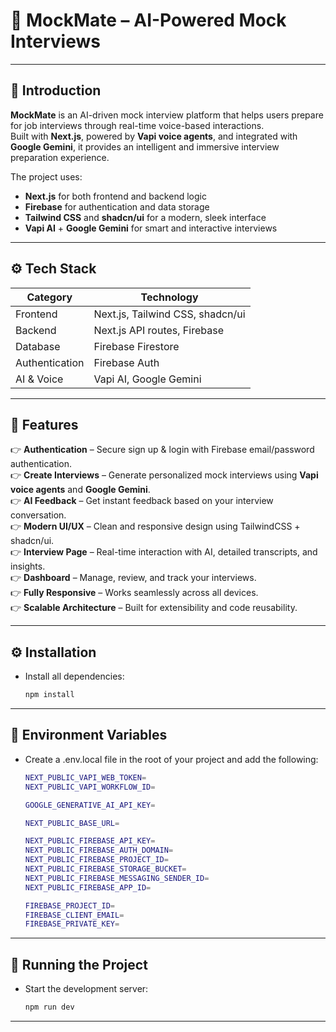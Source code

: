 # 🤖 MockMate – AI-Powered Mock Interviews

---

## 🤖 Introduction

**MockMate** is an AI-driven mock interview platform that helps users prepare for job interviews through real-time voice-based interactions.  
Built with **Next.js**, powered by **Vapi voice agents**, and integrated with **Google Gemini**, it provides an intelligent and immersive interview preparation experience.

The project uses:
- **Next.js** for both frontend and backend logic  
- **Firebase** for authentication and data storage  
- **Tailwind CSS** and **shadcn/ui** for a modern, sleek interface  
- **Vapi AI** + **Google Gemini** for smart and interactive interviews  


---

## ⚙️ Tech Stack

| Category | Technology |
|-----------|-------------|
| Frontend | Next.js, Tailwind CSS, shadcn/ui |
| Backend | Next.js API routes, Firebase |
| Database | Firebase Firestore |
| Authentication | Firebase Auth |
| AI & Voice | Vapi AI, Google Gemini |

---

## 🔋 Features

👉 **Authentication** – Secure sign up & login with Firebase email/password authentication.  
👉 **Create Interviews** – Generate personalized mock interviews using **Vapi voice agents** and **Google Gemini**.  
👉 **AI Feedback** – Get instant feedback based on your interview conversation.  
👉 **Modern UI/UX** – Clean and responsive design using TailwindCSS + shadcn/ui.  
👉 **Interview Page** – Real-time interaction with AI, detailed transcripts, and insights.  
👉 **Dashboard** – Manage, review, and track your interviews.  
👉 **Fully Responsive** – Works seamlessly across all devices.  
👉 **Scalable Architecture** – Built for extensibility and code reusability.  

---

## ⚙️ Installation

- Install all dependencies:
  ```bash
  npm install

---

## 🔑 Environment Variables

 - Create a .env.local file in the root of your project and add the following:
   ```bash
   NEXT_PUBLIC_VAPI_WEB_TOKEN=
   NEXT_PUBLIC_VAPI_WORKFLOW_ID=

   GOOGLE_GENERATIVE_AI_API_KEY=

   NEXT_PUBLIC_BASE_URL=

   NEXT_PUBLIC_FIREBASE_API_KEY=
   NEXT_PUBLIC_FIREBASE_AUTH_DOMAIN=
   NEXT_PUBLIC_FIREBASE_PROJECT_ID=
   NEXT_PUBLIC_FIREBASE_STORAGE_BUCKET=
   NEXT_PUBLIC_FIREBASE_MESSAGING_SENDER_ID=
   NEXT_PUBLIC_FIREBASE_APP_ID=

   FIREBASE_PROJECT_ID=
   FIREBASE_CLIENT_EMAIL=
   FIREBASE_PRIVATE_KEY=

  ---

  ## 🧠 Running the Project

  - Start the development server:
    ```bash
    npm run dev

  ---

  



